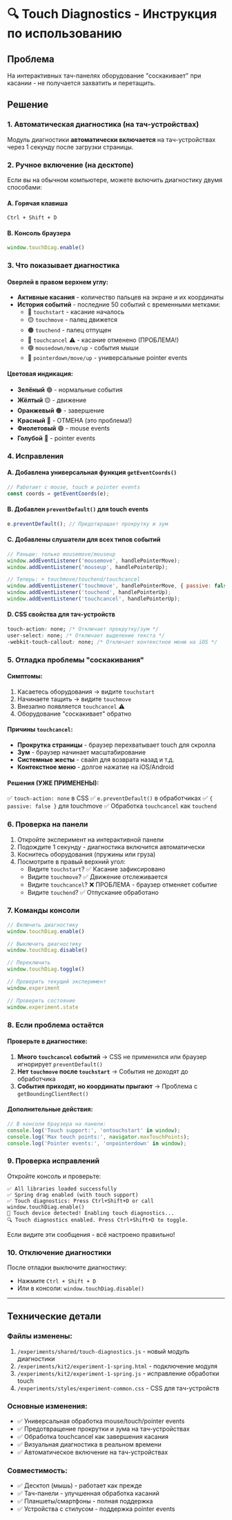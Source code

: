 # 🔍 Touch Diagnostics - Инструкция по использованию

## Проблема
На интерактивных тач-панелях оборудование "соскакивает" при касании - не получается захватить и перетащить.

## Решение

### 1. Автоматическая диагностика (на тач-устройствах)
Модуль диагностики **автоматически включается** на тач-устройствах через 1 секунду после загрузки страницы.

### 2. Ручное включение (на десктопе)
Если вы на обычном компьютере, можете включить диагностику двумя способами:

#### A. Горячая клавиша
```
Ctrl + Shift + D
```

#### B. Консоль браузера
```javascript
window.touchDiag.enable()
```

### 3. Что показывает диагностика

#### Оверлей в правом верхнем углу:
- **Активные касания** - количество пальцев на экране и их координаты
- **История событий** - последние 50 событий с временными метками:
  - 🔵 `touchstart` - касание началось
  - 🟡 `touchmove` - палец движется
  - 🟠 `touchend` - палец отпущен
  - 🔴 `touchcancel` ⚠️ - касание отменено (ПРОБЛЕМА!)
  - 🟣 `mousedown/move/up` - события мыши
  - 🔷 `pointerdown/move/up` - универсальные pointer events

#### Цветовая индикация:
- **Зелёный** 🟢 - нормальные события
- **Жёлтый** 🟡 - движение
- **Оранжевый** 🟠 - завершение
- **Красный** 🔴 - ОТМЕНА (это проблема!)
- **Фиолетовый** 🟣 - mouse events
- **Голубой** 🔵 - pointer events

### 4. Исправления

#### A. Добавлена универсальная функция `getEventCoords()`
```javascript
// Работает с mouse, touch и pointer events
const coords = getEventCoords(e);
```

#### B. Добавлен `preventDefault()` для touch events
```javascript
e.preventDefault(); // Предотвращает прокрутку и зум
```

#### C. Добавлены слушатели для всех типов событий
```javascript
// Раньше: только mousemove/mouseup
window.addEventListener('mousemove', handlePointerMove);
window.addEventListener('mouseup', handlePointerUp);

// Теперь: + touchmove/touchend/touchcancel
window.addEventListener('touchmove', handlePointerMove, { passive: false });
window.addEventListener('touchend', handlePointerUp);
window.addEventListener('touchcancel', handlePointerUp);
```

#### D. CSS свойства для тач-устройств
```css
touch-action: none; /* Отключает прокрутку/зум */
user-select: none; /* Отключает выделение текста */
-webkit-touch-callout: none; /* Отключает контекстное меню на iOS */
```

### 5. Отладка проблемы "соскакивания"

#### Симптомы:
1. Касаетесь оборудования → видите `touchstart`
2. Начинаете тащить → видите `touchmove`
3. Внезапно появляется `touchcancel` ⚠️
4. Оборудование "соскакивает" обратно

#### Причины `touchcancel`:
- **Прокрутка страницы** - браузер перехватывает touch для скролла
- **Зум** - браузер начинает масштабирование
- **Системные жесты** - свайп для возврата назад и т.д.
- **Контекстное меню** - долгое нажатие на iOS/Android

#### Решения (УЖЕ ПРИМЕНЕНЫ):
✅ `touch-action: none` в CSS
✅ `e.preventDefault()` в обработчиках
✅ `{ passive: false }` для touchmove
✅ Обработка `touchcancel` как `touchend`

### 6. Проверка на панели

1. Откройте эксперимент на интерактивной панели
2. Подождите 1 секунду - диагностика включится автоматически
3. Коснитесь оборудования (пружины или груза)
4. Посмотрите в правый верхний угол:
   - Видите `touchstart`? ✅ Касание зафиксировано
   - Видите `touchmove`? ✅ Движение отслеживается
   - Видите `touchcancel`? ❌ ПРОБЛЕМА - браузер отменяет событие
   - Видите `touchend`? ✅ Отпускание обработано

### 7. Команды консоли

```javascript
// Включить диагностику
window.touchDiag.enable()

// Выключить диагностику
window.touchDiag.disable()

// Переключить
window.touchDiag.toggle()

// Проверить текущий эксперимент
window.experiment

// Проверить состояние
window.experiment.state
```

### 8. Если проблема остаётся

#### Проверьте в диагностике:
1. **Много `touchcancel` событий** → CSS не применился или браузер игнорирует `preventDefault()`
2. **Нет `touchmove` после `touchstart`** → События не доходят до обработчика
3. **События приходят, но координаты прыгают** → Проблема с `getBoundingClientRect()`

#### Дополнительные действия:
```javascript
// В консоли браузера на панели:
console.log('Touch support:', 'ontouchstart' in window);
console.log('Max touch points:', navigator.maxTouchPoints);
console.log('Pointer events:', 'onpointerdown' in window);
```

### 9. Проверка исправлений

Откройте консоль и проверьте:
```
✅ All libraries loaded successfully
✅ Spring drag enabled (with touch support)
✅ Touch diagnostics: Press Ctrl+Shift+D or call window.touchDiag.enable()
📱 Touch device detected! Enabling touch diagnostics...
🔍 Touch diagnostics enabled. Press Ctrl+Shift+D to toggle.
```

Если видите эти сообщения - всё настроено правильно!

### 10. Отключение диагностики

После отладки выключите диагностику:
- Нажмите `Ctrl + Shift + D`
- Или в консоли: `window.touchDiag.disable()`

---

## Технические детали

### Файлы изменены:
1. `/experiments/shared/touch-diagnostics.js` - новый модуль диагностики
2. `/experiments/kit2/experiment-1-spring.html` - подключение модуля
3. `/experiments/kit2/experiment-1-spring.js` - исправление обработки touch
4. `/experiments/styles/experiment-common.css` - CSS для тач-устройств

### Основные изменения:
- ✅ Универсальная обработка mouse/touch/pointer events
- ✅ Предотвращение прокрутки и зума на тач-устройствах
- ✅ Обработка touchcancel как завершения касания
- ✅ Визуальная диагностика в реальном времени
- ✅ Автоматическое включение на тач-устройствах

### Совместимость:
- ✅ Десктоп (мышь) - работает как прежде
- ✅ Тач-панели - улучшенная обработка касаний
- ✅ Планшеты/смартфоны - полная поддержка
- ✅ Устройства с стилусом - поддержка pointer events

